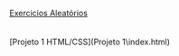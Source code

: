 

[Exercicios Aleatórios](Random\index.html)<br><br><br>
[Projeto 1 HTML/CSS](Projeto 1\index.html)<br>





